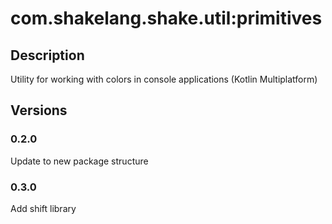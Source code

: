 # com.shakelang.shake.util:primitives

## Description

Utility for working with colors in console applications (Kotlin Multiplatform)

## Versions

### 0.2.0

Update to new package structure

### 0.3.0

Add shift library